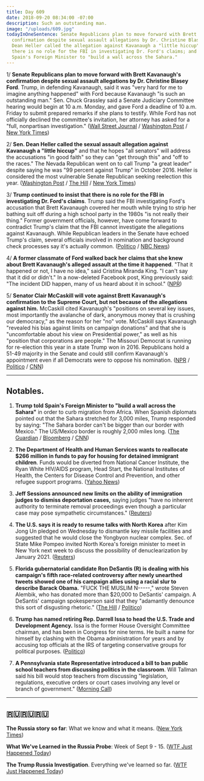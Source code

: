 ```yaml
---
title: Day 609
date: 2018-09-20 08:34:00 -07:00
description: Such an outstanding man.
image: "/uploads/609.jpg"
todayInOneSentence: Senate Republicans plan to move forward with Brett Kavanaugh's
  confirmation despite sexual assault allegations by Dr. Christine Blasey Ford; Sen.
  Dean Heller called the allegation against Kavanaugh a "little hiccup"; Trump insists
  there is no role for the FBI in investigating Dr. Ford's claims; and Trump told
  Spain's Foreign Minister to "build a wall across the Sahara."
---
```


1/ **Senate Republicans plan to move forward with Brett Kavanaugh's confirmation despite sexual assault allegations by Dr. Christine Blasey Ford**. Trump, in defending Kavanaugh, said it was "very hard for me to imagine anything happened" with Ford because Kavanaugh "is such an outstanding man." Sen. Chuck Grassley said a Senate Judiciary Committee hearing would begin at 10 a.m. Monday, and gave Ford a deadline of 10 a.m. Friday to submit prepared remarks if she plans to testify. While Ford has not officially declined the committee's invitation, her attorney has asked for a "full, nonpartisan investigation." ([Wall Street Journal](https://www.wsj.com/articles/republicans-plan-to-push-ahead-on-kavanaugh-confirmation-1537370636) / [Washington Post](https://www.washingtonpost.com/politics/trump-says-alleged-assault-by-kavanaugh-is-very-hard-for-me-to-imagine/2018/09/19/07a71002-bbf3-11e8-bdc0-90f81cc58c5d_story.html) / [New York Times](https://www.nytimes.com/2018/09/19/us/politics/kavanaugh-accusations-trump-blasey-ford.html))

2/ **Sen. Dean Heller called the sexual assault allegation against Kavanaugh a "little hiccup"** and that he hopes "all senators" will address the accusations "in good faith" so they can "get through this" and "off to the races." The Nevada Republican went on to call Trump "a great leader" despite saying he was "99 percent against Trump" in October 2016. Heller is considered the most vulnerable Senate Republican seeking reelection this year. ([Washington Post](https://www.washingtonpost.com/politics/sen-heller-reportedly-refers-to-kavanaugh-assault-allegation-as-a-hiccup/2018/09/20/06458182-bcbe-11e8-8792-78719177250f_story.html) / [The Hill](https://thehill.com/homenews/senate/407565-gop-senator-kavanaugh-accusation-is-a-little-hiccup) / [New York Times](https://www.nytimes.com/2018/09/19/us/politics/dean-heller-trump.html))

3/ **Trump continued to insist that there is no role for the FBI in investigating Dr. Ford's claims**. Trump said the FBI investigating Ford's accusation that Brett Kavanaugh covered her mouth while trying to strip her bathing suit off during a high school party in the 1980s "is not really their thing." Former government officials, however, have come forward to contradict Trump's claim that the FBI cannot investigate the allegations against Kavanaugh. While Republican leaders in the Senate have echoed Trump's claim, several officials involved in nomination and background check processes say it's actually common. ([Politico](https://www.politico.com/story/2018/09/19/fbi-kavanaugh-allegations-trump-830150) / [NBC News](https://www.nbcnews.com/politics/supreme-court/can-fbi-investigate-allegation-against-brett-kavanaugh-n911036))

4/ **A former classmate of Ford walked back her claims that she knew about Brett Kavanaugh's alleged assault at the time it happened**. "That it happened or not, I have no idea," said Cristina Miranda King. "I can't say that it did or didn't." In a now-deleted Facebook post, King previously said: "The incident DID happen, many of us heard about it in school." ([NPR](https://www.npr.org/2018/09/20/649787076/kavanaugh-accuser-classmate-that-it-happened-or-not-i-have-no-idea))

5/ **Senator Clair McCaskill will vote against Brett Kavanaugh's confirmation to the Supreme Court, but not because of the allegations against him.** McCaskill cited Kavanaugh's "positions on several key issues, most importantly the avalanche of dark, anonymous money that is crushing our democracy," as the reason for her "no" vote. McCaskill says Kavanaugh "revealed his bias against limits on campaign donations" and that she is "uncomfortable about his view on Presidential power," as well as his "position that corporations are people." The Missouri Democrat is running for re-election this year in a state Trump won in 2016. Republicans hold a 51-49 majority in the Senate and could still confirm Kavanaugh's appointment even if all Democrats were to oppose his nomination. ([NPR](https://www.npr.org/2018/09/20/649771824/sen-claire-mccaskill-i-will-vote-no-on-judge-kavanaugh) / [Politico](https://www.politico.com/story/2018/09/19/mccaskill-vote-no-kavanaugh-830630) / [CNN](https://www.cnn.com/2018/09/19/politics/mccaskill-kavanaugh-no/index.html))

---

## Notables.

1. **Trump told Spain's Foreign Minister to "build a wall across the Sahara"** in order to curb migration from Africa. When Spanish diplomats pointed out that the Sahara stretched for 3,000 miles, Trump responded by saying: "The Sahara border can't be bigger than our border with Mexico." The US/Mexico border is roughly 2,000 miles long. ([The Guardian](https://www.theguardian.com/us-news/2018/sep/19/donald-trump-urged-spain-to-build-the-wall-across-the-sahara) / [Bloomberg](https://www.bloomberg.com/news/articles/2018-09-20/trump-told-spanish-minister-a-sahara-wall-could-stop-migrants) / [CNN](https://www.cnn.com/2018/09/20/politics/trump-spain-sahara-wall-intl/index.html))

2. **The Department of Health and Human Services wants to reallocate $266 million in funds to pay for housing for detained immigrant children**. Funds would be diverted from National Cancer Institute, the Ryan White HIV/AIDS program, Head Start, the National Institutes of Health, the Centers for Disease Control and Prevention, and other refugee support programs. ([Yahoo News](https://www.yahoo.com/news/exclusive-immigrant-children-detention-hhs-cuts-funds-programs-like-cancer-research-230259583.html))

3. **Jeff Sessions announced new limits on the ability of immigration judges to dismiss deportation cases,** saying judges "have no inherent authority to terminate removal proceedings even though a particular case may pose sympathetic circumstances." ([Reuters](https://www.reuters.com/article/us-usa-immigration-sessions/sessions-limits-u-s-judges-ability-to-dismiss-deportation-cases-idUSKCN1LZ2TG))

4. **The U.S. says it is ready to resume talks with North Korea** after Kim Jong Un pledged on Wednesday to dismantle key missile facilities and suggested that he would close the Yongbyon nuclear complex. Sec. of State Mike Pompeo invited North Korea's foreign minister to meet in New York next week to discuss the possibility of denuclearization by January 2021. ([Reuters](https://www.reuters.com/article/us-northkorea-southkorea-summit/u-s-ready-to-resume-north-korea-talks-seeks-denuclearization-by-2021-idUSKCN1LY30R))

5. **Florida gubernatorial candidate Ron DeSantis (R) is dealing with his campaign's fifth race-related controversy after newly unearthed tweets showed one of his campaign allies using a racial slur to describe Barack Obama.** "FUCK THE MUSLIM N-----," wrote Steven Alembik, who has donated more than $20,000 to DeSantis' campaign. A DeSantis' campaign spokesperson said that they "adamantly denounce this sort of disgusting rhetoric." ([The Hill](https://thehill.com/blogs/blog-briefing-room/407554-desantis-ally-calls-obama-racial-slur-on-twitter) / [Politico](https://www.politico.com/story/2018/09/20/ron-desantis-florida-racial-issues-830726))

6. **Trump has named retiring Rep. Darrell Issa to head the U.S. Trade and Development Agency.** Issa is the former House Oversight Committee chairman, and has been in Congress for nine terms. He built a name for himself by clashing with the Obama administration for years and by accusing top officials at the IRS of targeting conservative groups for political purposes. ([Politico](https://www.politico.com/story/2018/09/19/trump-darrell-issa-trade-agency-830654))

7. **A Pennsylvania state Representative introduced a bill to ban public school teachers from discussing politics in the classroom**. Will Tallman said his bill would stop teachers from discussing "legislation, regulations, executive orders or court cases involving any level or branch of government." ([Morning Call](http://www.mcall.com/news/nationworld/pennsylvania/mc-nws-pennsylvania-tallman-political-speech-ban-bill-20180917-story.html))

---

## **🇷🇺🇷🇺🇷🇺**

**The Russia story so far**: What we know and what it means. ([New York Times](https://www.nytimes.com/interactive/2018/09/20/us/politics/russia-interference-election-trump-clinton.html))

**What We've Learned in the Russia Probe**: Week of Sept 9 - 15. ([WTF Just Happened Today](https://whatthefuckjusthappenedtoday.com/what-we-learned/2018/09/week-of-sept-9-15/))

**The Trump Russia Investigation**. Everything we've learned so far. ([WTF Just Happened Today](https://whatthefuckjusthappenedtoday.com/trump-russia-investigation/))